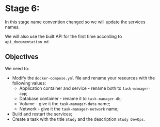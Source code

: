 # Stage 6:

In this stage name convention changed so we will update the services names.

We will also use the built API for the first time according to `api_documentation.md`.

## Objectives

We need to:

- Modify the `docker-compose.yml` file and rename your resources with the following values:
  - Application container and service - rename both to `task-manager-app`;
  - Database container - rename it to `task-manager-db`;
  - Volume - give it the `task-manager-data` name;
  - Network - give it the `task-manager-network` name;
- Build and restart the services;
- Create a task with the title `Study` and the description `Study DevOps`.
